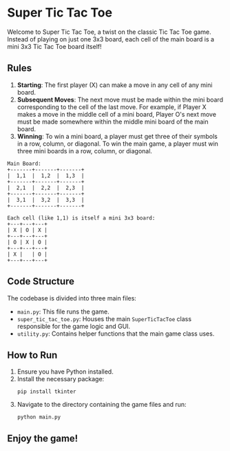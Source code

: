 # Super Tic Tac Toe

Welcome to Super Tic Tac Toe, a twist on the classic Tic Tac Toe game. Instead of playing on just one 3x3 board, each cell of the main board is a mini 3x3 Tic Tac Toe board itself!

## Rules

1. **Starting**: The first player (X) can make a move in any cell of any mini board.
2. **Subsequent Moves**: The next move must be made within the mini board corresponding to the cell of the last move. For example, if Player X makes a move in the middle cell of a mini board, Player O's next move must be made somewhere within the middle mini board of the main board.
3. **Winning**: To win a mini board, a player must get three of their symbols in a row, column, or diagonal. To win the main game, a player must win three mini boards in a row, column, or diagonal.

```
Main Board:
+-------+-------+-------+
|  1,1  |  1,2  |  1,3  |
+-------+-------+-------+
|  2,1  |  2,2  |  2,3  |
+-------+-------+-------+
|  3,1  |  3,2  |  3,3  |
+-------+-------+-------+

Each cell (like 1,1) is itself a mini 3x3 board:
+---+---+---+
| X | O | X |
+---+---+---+
| O | X | O |
+---+---+---+
| X |   | O |
+---+---+---+
```

## Code Structure

The codebase is divided into three main files:

- `main.py`: This file runs the game.
- `super_tic_tac_toe.py`: Houses the main `SuperTicTacToe` class responsible for the game logic and GUI.
- `utility.py`: Contains helper functions that the main game class uses.

## How to Run

1. Ensure you have Python installed.
2. Install the necessary package:
   ```
   pip install tkinter
   ```
3. Navigate to the directory containing the game files and run:
   ```
   python main.py
   ```

Enjoy the game!
---